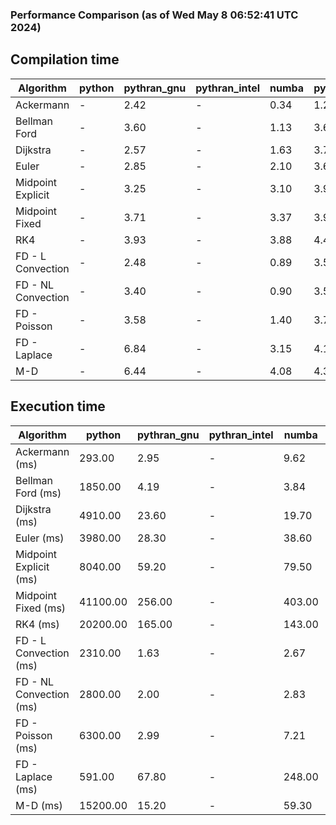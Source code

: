### Performance Comparison (as of Wed May  8 06:52:41 UTC 2024)
## Compilation time
Algorithm                 | python                    | pythran_gnu               | pythran_intel             | numba                     | pyccel_fortran_gnu        | pyccel_c_gnu              | pyccel_fortran_intel      | pyccel_c_intel           
------------------------- | ------------------------- | ------------------------- | ------------------------- | ------------------------- | ------------------------- | ------------------------- | ------------------------- | -------------------------
Ackermann                 | -                         | 2.42                      | -                         | 0.34                      | 1.29                      | 1.24                      | 1.36                      | 1.36                     
Bellman Ford              | -                         | 3.60                      | -                         | 1.13                      | 3.64                      | 3.95                      | 3.78                      | 4.46                     
Dijkstra                  | -                         | 2.57                      | -                         | 1.63                      | 3.70                      | 3.96                      | 3.89                      | 4.53                     
Euler                     | -                         | 2.85                      | -                         | 2.10                      | 3.61                      | 3.99                      | 3.75                      | 4.49                     
Midpoint Explicit         | -                         | 3.25                      | -                         | 3.10                      | 3.94                      | 4.20                      | 4.02                      | 4.65                     
Midpoint Fixed            | -                         | 3.71                      | -                         | 3.37                      | 3.98                      | 4.30                      | 4.13                      | 4.82                     
RK4                       | -                         | 3.93                      | -                         | 3.88                      | 4.44                      | 4.67                      | 4.50                      | 5.09                     
FD - L Convection         | -                         | 2.48                      | -                         | 0.89                      | 3.53                      | 3.86                      | 3.72                      | 4.33                     
FD - NL Convection        | -                         | 3.40                      | -                         | 0.90                      | 3.58                      | 3.90                      | 3.73                      | 4.34                     
FD - Poisson              | -                         | 3.58                      | -                         | 1.40                      | 3.74                      | 4.07                      | 4.33                      | 4.53                     
FD - Laplace              | -                         | 6.84                      | -                         | 3.15                      | 4.13                      | 4.40                      | 4.31                      | 4.95                     
M-D                       | -                         | 6.44                      | -                         | 4.08                      | 4.36                      | 4.50                      | 4.56                      | 5.32                     

## Execution time
Algorithm                 | python                    | pythran_gnu               | pythran_intel             | numba                     | pyccel_fortran_gnu        | pyccel_c_gnu              | pyccel_fortran_intel      | pyccel_c_intel           
------------------------- | ------------------------- | ------------------------- | ------------------------- | ------------------------- | ------------------------- | ------------------------- | ------------------------- | -------------------------
Ackermann (ms)            | 293.00                    | 2.95                      | -                         | 9.62                      | 1.50                      | 1.55                      | 7.75                      | 3.93                     
Bellman Ford (ms)         | 1850.00                   | 4.19                      | -                         | 3.84                      | 3.00                      | 6.13                      | 4.36                      | 18.40                    
Dijkstra (ms)             | 4910.00                   | 23.60                     | -                         | 19.70                     | 18.60                     | 30.30                     | 24.70                     | 23.10                    
Euler (ms)                | 3980.00                   | 28.30                     | -                         | 38.60                     | 15.80                     | 143.00                    | 14.10                     | 127.00                   
Midpoint Explicit (ms)    | 8040.00                   | 59.20                     | -                         | 79.50                     | 24.30                     | 280.00                    | 15.50                     | 254.00                   
Midpoint Fixed (ms)       | 41100.00                  | 256.00                    | -                         | 403.00                    | 75.10                     | 1440.00                   | 61.00                     | 1230.00                  
RK4 (ms)                  | 20200.00                  | 165.00                    | -                         | 143.00                    | 35.80                     | 483.00                    | 38.90                     | 407.00                   
FD - L Convection (ms)    | 2310.00                   | 1.63                      | -                         | 2.67                      | 1.44                      | 1.85                      | 1.51                      | 3.69                     
FD - NL Convection (ms)   | 2800.00                   | 2.00                      | -                         | 2.83                      | 1.80                      | 2.01                      | 1.37                      | 3.84                     
FD - Poisson (ms)         | 6300.00                   | 2.99                      | -                         | 7.21                      | 2.83                      | 3.83                      | 2.70                      | 7.63                     
FD - Laplace (ms)         | 591.00                    | 67.80                     | -                         | 248.00                    | 62.60                     | 310.00                    | 63.40                     | 335.00                   
M-D (ms)                  | 15200.00                  | 15.20                     | -                         | 59.30                     | 53.90                     | 59.40                     | 78.80                     | 61.90                    
